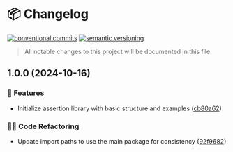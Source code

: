 # 📦 Changelog 
[![conventional commits](https://img.shields.io/badge/conventional%20commits-1.0.0-yellow.svg)](https://conventionalcommits.org)
[![semantic versioning](https://img.shields.io/badge/semantic%20versioning-2.0.0-green.svg)](https://semver.org)
> All notable changes to this project will be documented in this file

## 1.0.0 (2024-10-16)

### 🍕 Features

* Initialize assertion library with basic structure and examples ([cb80a62](https://github.com/ZanzyTHEbar/assert-lib/commit/cb80a621b9cb081f3fe4676f0e1c48fd6141a67b))

### 🧑‍💻 Code Refactoring

* Update import paths to use the main package for consistency ([92f9682](https://github.com/ZanzyTHEbar/assert-lib/commit/92f96829d285a354814818f7b09e29c381397ce4))
